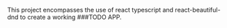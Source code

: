 This project encompasses the use of react typescript and react-beautiful-dnd to create a working ###TODO APP.
